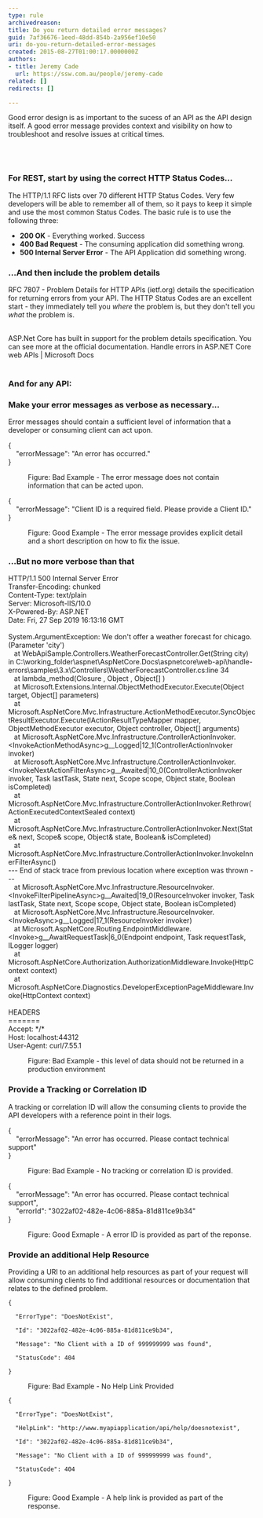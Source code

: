 ```yaml
---
type: rule
archivedreason: 
title: Do you return detailed error messages?
guid: 7af36676-1eed-48dd-854b-2a956ef10e50
uri: do-you-return-detailed-error-messages
created: 2015-08-27T01:00:17.0000000Z
authors:
- title: Jeremy Cade
  url: https://ssw.com.au/people/jeremy-cade
related: []
redirects: []

---
```



<p>Good error design is as important to the sucess of an API as the API design itself. A good error message provides context and visibility on how to troubleshoot and resolve issues at critical times. <br></p>
<br><excerpt class='endintro'></excerpt><br>
<h3 class="ssw15-rteElement-H3">For REST, start by using the correct HTTP Status Codes...<br></h3><p>The HTTP/1.1 RFC lists over 70 different HTTP Status&#160;Codes. Very few developers will be able to remember all of them, so it pays to keep it simple and use the most common Status Codes. The basic rule is to use the following three&#58;<br></p><ul><li><strong>200 OK</strong> - Everything worked. Success</li><li><strong>400 Bad Request</strong> - The consuming application did something wrong.<br></li><li><strong>500 Internal Server Error</strong> - The API Application did something wrong.</li></ul><h3 class="ssw15-rteElement-H3">...And then include the problem details<br></h3><p>RFC 7807 - Problem Details for HTTP APIs (ietf.org) details the specification for returning errors from your API. The HTTP Status Codes are an excellent start - they immediately tell you <em>where </em>the problem is, but they don't tell you <em>what </em>the problem is.<br>&#160;<br></p><p>ASP.Net Core has built in support for the problem details specification. You can see more at the official documentation.&#160;Handle errors in ASP.NET Core web APIs | Microsoft Docs<br><br></p><h3 class="ssw15-rteElement-H3">And for any API&#58;</h3><h3 class="ssw15-rteElement-H3">Make your error messages as verbose as necessary...</h3><p>Error messages should contain a sufficient level of information that a developer or consuming client can act upon.<br></p><p class="ssw15-rteElement-CodeArea">&#123;<br>&#160;&#160;&#160; &quot;<span>errorMessage</span>&quot;&#58; &quot;An error has occurred.&quot;<br>&#125;</p><dd class="ssw15-rteElement-FigureBad">Figure&#58; Bad Example - The error message does not contain information that can be acted upon.</dd><p class="ssw15-rteElement-CodeArea">&#123;<br>&#160;&#160;&#160; &quot;<span>errorMessage</span>&quot;&#58; &quot;Client ID is a required field. Please provide a Client ID.&quot;<br>&#125;<br></p><dd class="ssw15-rteElement-FigureGood">Figure&#58; Good Example - The error message provides explicit detail and a short description on how to fix the issue.</dd><h3 class="ssw15-rteElement-H3">...But no more verbose than that<br></h3><p class="ssw15-rteElement-CodeArea">​​HTTP/1.1 500 Internal Server Error<br>Transfer-Encoding&#58; chunked<br>Content-Type&#58; text/plain<br>Server&#58; Microsoft-IIS/10.0<br>X-Powered-By&#58; ASP.NET<br>Date&#58; Fri, 27 Sep 2019 16&#58;13&#58;16 GMT<br><br>System.ArgumentException&#58; We don't offer a weather forecast for chicago. (Parameter 'city')<br>&#160; &#160;at WebApiSample.Controllers.WeatherForecastController.Get(String city) in C&#58;\working_folder\aspnet\AspNetCore.Docs\aspnetcore\web-api\handle-errors\samples\3.x\Controllers\WeatherForecastController.cs&#58;line 34<br>&#160; &#160;at lambda_method(Closure , Object , Object[] )<br>&#160; &#160;at Microsoft.Extensions.Internal.ObjectMethodExecutor.Execute(Object target, Object[] parameters)<br>&#160; &#160;at Microsoft.AspNetCore.Mvc.Infrastructure.ActionMethodExecutor.SyncObjectResultExecutor.Execute(IActionResultTypeMapper mapper, ObjectMethodExecutor executor, Object controller, Object[] arguments)<br>&#160; &#160;at Microsoft.AspNetCore.Mvc.Infrastructure.ControllerActionInvoker.&lt;InvokeActionMethodAsync&gt;g__Logged|12_1(ControllerActionInvoker invoker)<br>&#160; &#160;at Microsoft.AspNetCore.Mvc.Infrastructure.ControllerActionInvoker.&lt;InvokeNextActionFilterAsync&gt;g__Awaited|10_0(ControllerActionInvoker invoker, Task lastTask, State next, Scope scope, Object state, Boolean isCompleted)<br>&#160; &#160;at Microsoft.AspNetCore.Mvc.Infrastructure.ControllerActionInvoker.Rethrow(ActionExecutedContextSealed context)<br>&#160; &#160;at Microsoft.AspNetCore.Mvc.Infrastructure.ControllerActionInvoker.Next(State&amp; next, Scope&amp; scope, Object&amp; state, Boolean&amp; isCompleted)<br>&#160; &#160;at Microsoft.AspNetCore.Mvc.Infrastructure.ControllerActionInvoker.InvokeInnerFilterAsync()<br>--- End of stack trace from previous location where exception was thrown ---<br>&#160; &#160;at Microsoft.AspNetCore.Mvc.Infrastructure.ResourceInvoker.&lt;InvokeFilterPipelineAsync&gt;g__Awaited|19_0(ResourceInvoker invoker, Task lastTask, State next, Scope scope, Object state, Boolean isCompleted)<br>&#160; &#160;at Microsoft.AspNetCore.Mvc.Infrastructure.ResourceInvoker.&lt;InvokeAsync&gt;g__Logged|17_1(ResourceInvoker invoker)<br>&#160; &#160;at Microsoft.AspNetCore.Routing.EndpointMiddleware.&lt;Invoke&gt;g__AwaitRequestTask|6_0(Endpoint endpoint, Task requestTask, ILogger logger)<br>&#160; &#160;at Microsoft.AspNetCore.Authorization.AuthorizationMiddleware.Invoke(HttpContext context)<br>&#160; &#160;at Microsoft.AspNetCore.Diagnostics.DeveloperExceptionPageMiddleware.Invoke(HttpContext context)<br><br>HEADERS<br>=======<br>Accept&#58; */*<br>Host&#58; localhost&#58;44312<br>User-Agent&#58; curl/7.55.1​<br></p><dd class="ssw15-rteElement-FigureBad">Figure&#58; Bad Example - this level of data should not be returned in a production environment​<br></dd><h3 class="ssw15-rteElement-H3">Provide a Tracking or Correlation ID</h3><p>A tracking or correlation ID will allow&#160;the consuming clients to provide the API developers with a reference point in their logs. </p><p class="ssw15-rteElement-CodeArea">&#123;<br>&#160;&#160;&#160; &quot;errorMessage&quot;&#58; &quot;An error has occurred. Please contact technical support&quot;<br>&#125;<br></p><dd class="ssw15-rteElement-FigureBad">Figure&#58; Bad Example - No tracking or correlation ID is provided.</dd><p class="ssw15-rteElement-CodeArea">&#123;<br>&#160;&#160;&#160; &quot;errorMessage&quot;&#58; &quot;An error has occurred. Please contact technical support&quot;,<br>&#160;&#160;&#160; &quot;errorId&quot;&#58; &quot;3022af02-482e-4c06-885a-81d811ce9b34&quot;<br>&#125;</p><dd class="ssw15-rteElement-FigureGood">Figure&#58; Good Exmaple - A error ID is provided as part of the reponse.</dd><h3 class="ssw15-rteElement-H3">Provide an additional Help Resource</h3><p>Providing a URI to an additional help resources as part of your request will allow consuming clients to&#160;find additional resources or&#160;documentation that relates to the defined problem.&#160; <br></p><p class="ssw15-rteElement-CodeArea"><code>&#123;
  <br>&#160; &quot;ErrorType&quot;&#58; &quot;DoesNotExist&quot;,
  <br>&#160; &quot;Id&quot;&#58; &quot;3022af02-482e-4c06-885a-81d811ce9b34&quot;,
  <br>&#160; &quot;Message&quot;&#58; &quot;No Client with a ID of 999999999 was found&quot;,
  <br>&#160; &quot;StatusCode&quot;&#58; 404
<br>&#125;</code></p><dd class="ssw15-rteElement-FigureBad"><code></code>Figure&#58; Bad Example - No Help Link Provided<br></dd><p class="ssw15-rteElement-CodeArea"><code>&#123;
  <br>&#160; &quot;ErrorType&quot;&#58; &quot;DoesNotExist&quot;,
  <br>&#160; &quot;HelpLink&quot;&#58; &quot;http&#58;//www.myapiapplication/api/help/doesnotexist&quot;,
  <br>&#160; &quot;Id&quot;&#58; &quot;3022af02-482e-4c06-885a-81d811ce9b34&quot;,
  <br>&#160; &quot;Message&quot;&#58; &quot;No Client with a ID of 999999999 was found&quot;,
  <br>&#160; &quot;StatusCode&quot;&#58; 404
<br>&#125;</code></p><dd class="ssw15-rteElement-FigureGood">Figure&#58; Good Example - A help link is provided as part of the response.<br></dd><dt><br></dt>


